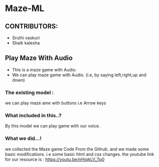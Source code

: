 # Maze-ML

## CONTRIBUTORS:
- Sruthi vaskuri 
- Shaik kalesha
  
## Play Maze With Audio
- This is a maze game with Audio.
- We can play maze game with Audio. (i.e, by saying left,right,up and down)
### The existing model :
  we can play maze ame with buttons i.e Arrow keys
   
### What included in this..? 
  By this model we can play game with our voice. 
      
### What we did...!
   we collected the Maze game Code From the Github. and we made some basic modifications. i.e some basic html and css changes.
   the youtube link for our resource is : 
   https://youtu.be/nHjqkLV_Tp0
       
